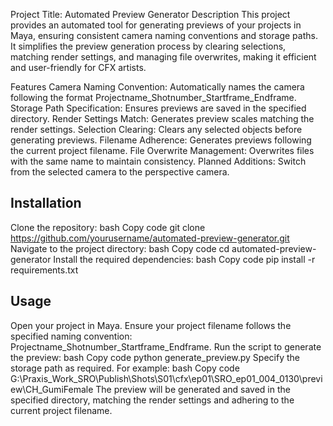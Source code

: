 Project Title: Automated Preview Generator
Description
This project provides an automated tool for generating previews of your projects in Maya, ensuring consistent camera naming conventions and storage paths. It simplifies the preview generation process by clearing selections, matching render settings, and managing file overwrites, making it efficient and user-friendly for CFX artists.

Features
Camera Naming Convention: Automatically names the camera following the format Projectname_Shotnumber_Startframe_Endframe.
Storage Path Specification: Ensures previews are saved in the specified directory.
Render Settings Match: Generates preview scales matching the render settings.
Selection Clearing: Clears any selected objects before generating previews.
Filename Adherence: Generates previews following the current project filename.
File Overwrite Management: Overwrites files with the same name to maintain consistency.
Planned Additions: Switch from the selected camera to the perspective camera.

## Installation
Clone the repository:
bash
Copy code
git clone https://github.com/yourusername/automated-preview-generator.git
Navigate to the project directory:
bash
Copy code
cd automated-preview-generator
Install the required dependencies:
bash
Copy code
pip install -r requirements.txt

## Usage
Open your project in Maya.
Ensure your project filename follows the specified naming convention: Projectname_Shotnumber_Startframe_Endframe.
Run the script to generate the preview:
bash
Copy code
python generate_preview.py
Specify the storage path as required. For example:
bash
Copy code
G:\Praxis_Work_SRO\Publish\Shots\S01\cfx\ep01\SRO_ep01_004_0130\preview\CH_GumiFemale
The preview will be generated and saved in the specified directory, matching the render settings and adhering to the current project filename.

